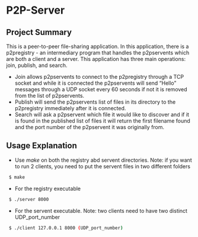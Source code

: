 # P2P-Server
## Project Summary
This is a peer-to-peer file-sharing application. In this application, there is a p2pregistry - an intermediary program that handles the p2pservents which are both a client and a server. This application has three main operations: join, publish, and search. 
  * Join allows p2pservents to connect to the p2pregistry through a TCP socket and while it is connected the p2pservents will send “Hello” messages through a UDP socket every 60 seconds if not it is removed from the list of p2pservents. 
  * Publish will send the p2pservents list of files in its directory to the p2pregistry immediately after it is connected. 
  * Search will ask a p2pservent which file it would like to discover and if it is found in the published list of files it will return the first filename found and the port number of the p2pservent it was originally from.

## Usage Explanation
  * Use _make_ on both the registry abd servent directories. Note: if you want to run 2 clients, you need to put the servent files in two different folders
  ```sh
   $ make
   ```
  * For the registry executable
  ```sh
   $ ./server 8000
   ```
  * For the servent executable. Note: two clients need to have two distinct UDP_port_number
  ```sh
   $ ./client 127.0.0.1 8000 (UDP_port_number)
   ```

